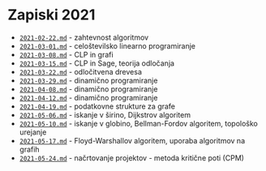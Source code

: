 # Zapiski 2021

* [`2021-02-22.md`](2021-02-22.md) - zahtevnost algoritmov
* [`2021-03-01.md`](2021-03-01.md) - celoštevilsko linearno programiranje
* [`2021-03-08.md`](2021-03-08.md) - CLP in grafi
* [`2021-03-15.md`](2021-03-15.md) - CLP in Sage, teorija odločanja
* [`2021-03-22.md`](2021-03-22.md) - odločitvena drevesa
* [`2021-03-29.md`](2021-03-29.md) - dinamično programiranje
* [`2021-04-08.md`](2021-04-08.md) - dinamično programiranje
* [`2021-04-12.md`](2021-04-12.md) - dinamično programiranje
* [`2021-04-19.md`](2021-04-19.md) - podatkovne strukture za grafe
* [`2021-05-06.md`](2021-05-06.md) - iskanje v širino, Dijkstrov algoritem
* [`2021-05-10.md`](2021-05-10.md) - iskanje v globino, Bellman-Fordov algoritem, topološko urejanje
* [`2021-05-17.md`](2021-05-17.md) - Floyd-Warshallov algoritem, uporaba algoritmov na grafih
* [`2021-05-24.md`](2021-05-24.md) - načrtovanje projektov - metoda kritične poti (CPM)
